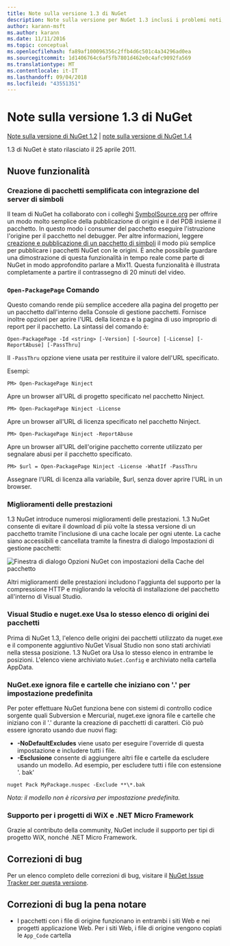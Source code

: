 ```yaml
---
title: Note sulla versione 1.3 di NuGet
description: Note sulla versione per NuGet 1.3 inclusi i problemi noti, correzioni di bug, funzionalità aggiunte e dcr.
author: karann-msft
ms.author: karann
ms.date: 11/11/2016
ms.topic: conceptual
ms.openlocfilehash: fa89af100096356c2ffb4d6c501c4a34296ad0ea
ms.sourcegitcommit: 1d1406764c6af5fb7801d462e0c4afc9092fa569
ms.translationtype: MT
ms.contentlocale: it-IT
ms.lasthandoff: 09/04/2018
ms.locfileid: "43551351"
---
```

# <a name="nuget-13-release-notes"></a>Note sulla versione 1.3 di NuGet

[Note sulla versione di NuGet 1.2](../release-notes/nuget-1.2.md) | [note sulla versione di NuGet 1.4](../release-notes/nuget-1.4.md)

1.3 di NuGet è stato rilasciato il 25 aprile 2011.

## <a name="new-features"></a>Nuove funzionalità

### <a name="streamlined-package-creation-with-symbol-server-integration"></a>Creazione di pacchetti semplificata con integrazione del server di simboli

Il team di NuGet ha collaborato con i colleghi [SymbolSource.org](http://www.symbolsource.org/) per offrire un modo molto semplice della pubblicazione di origini e il del PDB insieme il pacchetto. In questo modo i consumer del pacchetto eseguire l'istruzione l'origine per il pacchetto nel debugger. Per altre informazioni, leggere [creazione e pubblicazione di un pacchetto di simboli](../create-packages/symbol-packages.md) il modo più semplice per pubblicare i pacchetti NuGet con le origini. È anche possibile guardare una dimostrazione di questa funzionalità in tempo reale come parte di NuGet in modo approfondito parlare a Mix11. Questa funzionalità è illustrata completamente a partire il contrassegno di 20 minuti del video.

### <a name="open-packagepage-command"></a>`Open-PackagePage` Comando

Questo comando rende più semplice accedere alla pagina del progetto per un pacchetto dall'interno della Console di gestione pacchetti. Fornisce inoltre opzioni per aprire l'URL della licenza e la pagina di uso improprio di report per il pacchetto.
La sintassi del comando è:

    Open-PackagePage -Id <string> [-Version] [-Source] [-License] [-ReportAbuse] [-PassThru]

Il `-PassThru` opzione viene usata per restituire il valore dell'URL specificato.

Esempi:

    PM> Open-PackagePage Ninject

Apre un browser all'URL di progetto specificato nel pacchetto Ninject.

    PM> Open-PackagePage Ninject -License

Apre un browser all'URL di licenza specificato nel pacchetto Ninject.

    PM> Open-PackagePage Ninject -ReportAbuse

Apre un browser all'URL dell'origine pacchetto corrente utilizzato per segnalare abusi per il pacchetto specificato.

    PM> $url = Open-PackagePage Ninject -License -WhatIf -PassThru

Assegnare l'URL di licenza alla variabile, $url, senza dover aprire l'URL in un browser.

### <a name="performance-improvements"></a>Miglioramenti delle prestazioni

1.3 NuGet introduce numerosi miglioramenti delle prestazioni. 1.3 NuGet consente di evitare il download di più volte la stessa versione di un pacchetto tramite l'inclusione di una cache locale per ogni utente. La cache siano accessibili e cancellata tramite la finestra di dialogo Impostazioni di gestione pacchetti:

![Finestra di dialogo Opzioni NuGet con impostazioni della Cache del pacchetto](./media/nuget-options.png)

Altri miglioramenti delle prestazioni includono l'aggiunta del supporto per la compressione HTTP e migliorando la velocità di installazione del pacchetto all'interno di Visual Studio.

### <a name="visual-studio-and-nugetexe-uses-the-same-list-of-package-sources"></a>Visual Studio e nuget.exe Usa lo stesso elenco di origini dei pacchetti

Prima di NuGet 1.3, l'elenco delle origini dei pacchetti utilizzato da nuget.exe e il componente aggiuntivo NuGet Visual Studio non sono stati archiviati nella stessa posizione. 1.3 NuGet ora Usa lo stesso elenco in entrambe le posizioni. L'elenco viene archiviato `NuGet.Config` e archiviato nella cartella AppData.

### <a name="nugetexe-ignores-files-and-folders-that-start-with--by-default"></a>NuGet.exe ignora file e cartelle che iniziano con '.' per impostazione predefinita

Per poter effettuare NuGet funziona bene con sistemi di controllo codice sorgente quali Subversion e Mercurial, nuget.exe ignora file e cartelle che iniziano con il '.' durante la creazione di pacchetti di caratteri. Ciò può essere ignorato usando due nuovi flag:

* __-NoDefaultExcludes__ viene usato per eseguire l'override di questa impostazione e includere tutti i file.
* __-Esclusione__ consente di aggiungere altri file e cartelle da escludere usando un modello. Ad esempio, per escludere tutti i file con estensione '. bak'

```
nuget Pack MyPackage.nuspec -Exclude **\*.bak
```  

_Nota: il modello non è ricorsiva per impostazione predefinita._

### <a name="support-for-wix-projects-and-the-net-micro-framework"></a>Supporto per i progetti di WiX e .NET Micro Framework

Grazie al contributo della community, NuGet include il supporto per tipi di progetto WiX, nonché .NET Micro Framework.

## <a name="bug-fixes"></a>Correzioni di bug

Per un elenco completo delle correzioni di bug, visitare il [NuGet Issue Tracker per questa versione](http://nuget.codeplex.com/workitem/list/advanced?keyword=&status=All&type=All&priority=All&release=NuGet%201.3&assignedTo=All&component=All&sortField=LastUpdatedDate&sortDirection=Descending&page=0).

## <a name="bug-fixes-worth-noting"></a>Correzioni di bug la pena notare

* I pacchetti con i file di origine funzionano in entrambi i siti Web e nei progetti applicazione Web.
Per i siti Web, i file di origine vengono copiati le `App_Code` cartella
